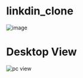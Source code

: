 # linkdin_clone
![image](https://user-images.githubusercontent.com/123794408/217062508-ed3976da-534d-4306-85ca-b99cc96c2dd3.png)
<h1> Desktop View</h1>
<img src="https://user-images.githubusercontent.com/123794408/217062508-ed3976da-534d-4306-85ca-b99cc96c2dd3.png" alt="pc view">
